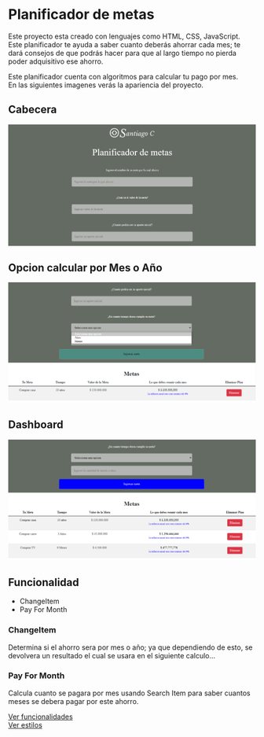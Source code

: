 <h1>Planificador de metas</h1>
<p>Este proyecto esta creado con lenguajes como HTML, CSS, JavaScript.<br>Este planificador te ayuda a saber cuanto deberás ahorrar cada mes; te dará consejos de que podrás hacer para que al largo tiempo no pierda poder adquisitivo ese ahorro.</p>
<p>Este planificador cuenta con algoritmos para calcular tu pago por mes.<br>En las siguientes imagenes verás la apariencia del proyecto.</p>
<h2>Cabecera</h2>
<img src="https://github.com/santicl/planeador-de-metas-o-objetivos/blob/master/capturas-img/cap1.png"/>
<h2>Opcion calcular por Mes o Año</h2>
<img src="https://github.com/santicl/planeador-de-metas-o-objetivos/blob/master/capturas-img/cap2.png"/>
<h2>Dashboard</h2>
<img src="https://github.com/santicl/planeador-de-metas-o-objetivos/blob/master/capturas-img/cap3.png"/>
<h2>Funcionalidad</h2>
<ul>
<li>ChangeItem</li>
<li>Pay For Month</li>
</ul>
<h3>ChangeItem</h3>
<p>Determina si el ahorro sera por mes o año; ya que dependiendo de esto, se devolvera un resultado el cual se usara en el siguiente calculo...</p>
<h3>Pay For Month</h3>
<p>Calcula cuanto se pagara por mes usando Search Item para saber cuantos meses se debera pagar por este ahorro.</p>
<a href="https://github.com/santicl/planeador-de-metas-o-objetivos/blob/master/app.js">Ver funcionalidades<br></a>
<a href="https://github.com/santicl/planeador-de-metas-o-objetivos/blob/master/style.css">Ver estilos</a>
